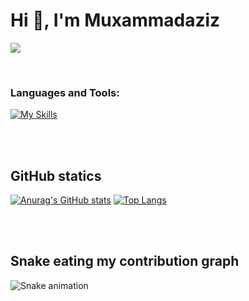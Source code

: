 # Hi 👋, I'm Muxammadaziz

![](https://komarev.com/ghpvc/?username=Muxammadaziz04)

<br />

### Languages and Tools:

[![My Skills](https://skillicons.dev/icons?i=html,css,sass,bootstrap,js,ts,git,github,react,next,redux,materialui,nodejs,express,postgres,heroku,vercel,netlify,vscode&perline=18)](https://skillicons.dev)


<br />
<br />


## GitHub statics
[![Anurag's GitHub stats](https://github-readme-stats.vercel.app/api?username=Muxammadaziz04&show_icons=true&theme=tokyonight&bg_color=#0D1117)](https://github.com/anuraghazra/github-readme-stats) [![Top Langs](https://github-readme-stats.vercel.app/api/top-langs/?username=Muxammadaziz04&theme=tokyonight)](https://github.com/Muxammadaziz04)


<br />
<br />

## Snake eating my contribution graph
![Snake animation](https://github.com/Muxammadaziz04/Muxammadaziz04/blob/output/github-contribution-grid-snake.svg)
